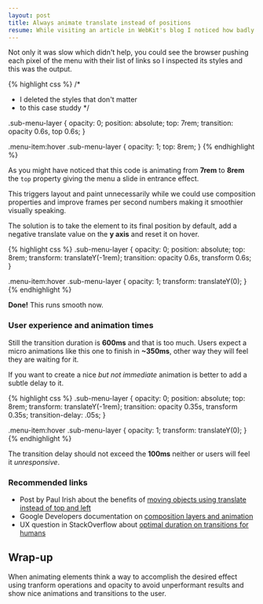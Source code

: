 ```yaml
---
layout: post
title: Always animate translate instead of positions
resume: While visiting an article in WebKit's blog I noticed how badly an animation in a nested menu performed and decided to fix it.
---
```


Not only it was slow which didn't help, you could see the browser pushing each pixel of the menu with their list of links so I inspected its styles and this was the output.

{% highlight css %}
/*
 * I deleted the styles that don't matter
 * to this case studdy
 */

.sub-menu-layer {
    opacity: 0;
    position: absolute;
    top: 7rem;
    transition: opacity 0.6s, top 0.6s;
}

.menu-item:hover .sub-menu-layer {
    opacity: 1;
    top: 8rem;
}
{% endhighlight %}

As you might have noticed that this code is animating from **7rem** to **8rem** the `top` property giving the menu a slide in entrance effect.

This triggers layout and paint unnecessarily while we could use composition properties and improve frames per second numbers making it smoothier visually speaking.

The solution is to take the element to its final position by default, add a negative translate value on the **y axis** and reset it on hover.

{% highlight css %}
.sub-menu-layer {
    opacity: 0;
    position: absolute;
    top: 8rem;
    transform: translateY(-1rem);
    transition: opacity 0.6s, transform 0.6s;
}

.menu-item:hover .sub-menu-layer {
    opacity: 1;
    transform: translateY(0);
}
{% endhighlight %}

**Done!** This runs smooth now.


### User experience and animation times

Still the transition duration is **600ms** and that is too much. Users expect a micro animations like this one to finish in **~350ms**, other way they will feel they are waiting for it.

If you want to create a nice *but not immediate* animation is better to add a subtle delay to it.

{% highlight css %}
.sub-menu-layer {
    opacity: 0;
    position: absolute;
    top: 8rem;
    transform: translateY(-1rem);
    transition: opacity 0.35s, transform 0.35s;
    transition-delay: .05s;
}

.menu-item:hover .sub-menu-layer {
    opacity: 1;
    transform: translateY(0);
}
{% endhighlight %}

The transition delay should not exceed the **100ms** neither or users will feel it *unresponsive*.


### Recommended links
- Post by Paul Irish about the benefits of [moving objects using translate instead of top and left][1]
- Google Developers documentation on [composition layers and animation][2]
- UX question in StackOverflow about [optimal duration on transitions for humans][3]


## Wrap-up

When animating elements think a way to accomplish the desired effect using tranform operations and opacity to avoid unperformant results and show nice animations and transitions to the user.

[1]: http://www.paulirish.com/2012/why-moving-elements-with-translate-is-better-than-posabs-topleft/
[2]: https://developers.google.com/web/fundamentals/performance/rendering/stick-to-compositor-only-properties-and-manage-layer-count?hl=en
[3]: http://ux.stackexchange.com/questions/66604/optimal-duration-for-animating-transitions
